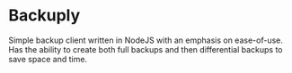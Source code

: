 # Backuply

Simple backup client written in NodeJS with an emphasis on ease-of-use. Has the ability to create both full backups and then differential backups to save space and time.

